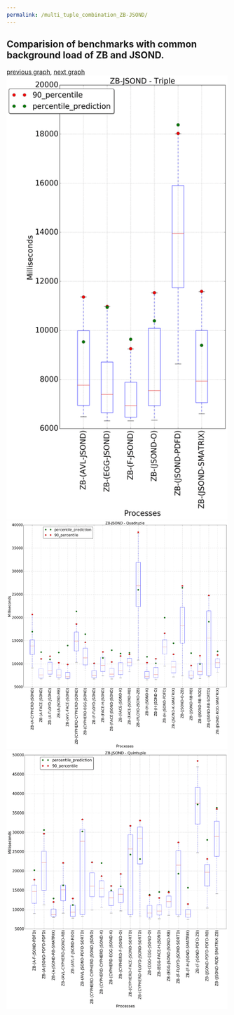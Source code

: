 ```yaml
---
permalink: /multi_tuple_combination_ZB-JSOND/
---
```



## Comparision of benchmarks with common background load of ZB and JSOND.

[previous graph](../multi_tuple_combination_ZB-H/), [next graph](../multi_tuple_combination_ZB-K/)
![graph figure](./images/triple/ZB/ZB-JSOND_box.png)![graph figure](./images/quadruple/ZB/ZB-JSOND_box.png)![graph figure](./images/quintuple/ZB/ZB-JSOND_box.png)
